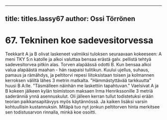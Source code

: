 
---

title: titles.lassy67
author: Ossi Törrönen
---


    
# 67. Tekninen koe sadevesitorvessa

Teekkarit A ja B olivat laskeneet valmiiksi tuloksen seuraavaan kokeeseen: A meni TKY 5:n katolle ja 
alkoi valuttaa bensaa erästä galv. pellistä tehtyä sadevesitorvea pitkin alas. Torven alapäässä odotti B. 
Kun bensaa alkoi valua alapäästä maahan - hän raapaisi tulitikun. Kuului ujellus, suhaus, pamaus ja 
rämähdys, ja peltitorvi repesi liitoksistaan toisen ja kolmannen kerroksen väliltä lähes 3 metrin 
matkalta. "Hämmästyttävää tarkkuutta" huusi B A:lle. "Täsmälleen näinhän me laskettiin tapahtuvan." 
Vaelsivat A ja B kokeen jälkeen kylän toimistoon maksaen Irma Henrikssonille 3 metriä saderänniä 
ynnä asennuskulut. Oli jälleen kerran tullut todistetuksi erään teorian paikkansapitävyys myös 
käytännössä. Ja kaiken lisäksi varsin kohtuullisin kustannuksin. Mitäpä tuo nyt jonkun peltitorven hinta 
merkitsee sen todistusarvon rinnalla, minkä koe osoitti.

